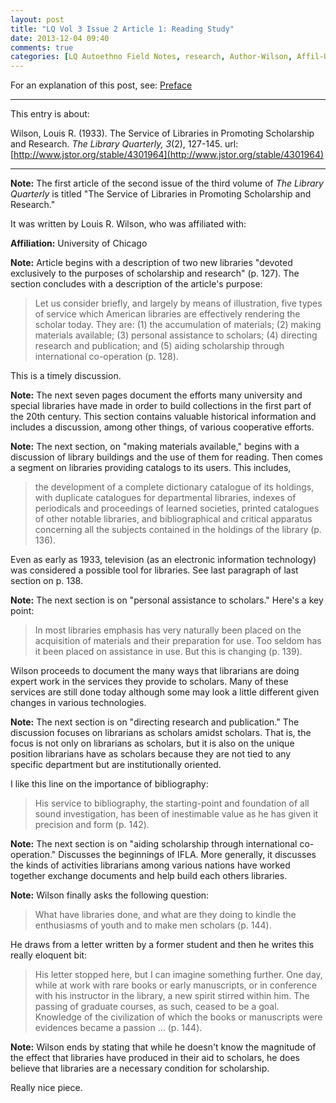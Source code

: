 ```yaml
---
layout: post
title: "LQ Vol 3 Issue 2 Article 1: Reading Study"
date: 2013-12-04 09:40
comments: true
categories: [LQ Autoethno Field Notes, research, Author-Wilson, Affil-University of Chicago]
---
```


For an explanation of this post, see:
[Preface](/blog/2013/08/14/lq-autoethnography-research-journal-preface/)

---

This entry is about:

Wilson, Louis R. (1933). The Service of Libraries in Promoting
Scholarship and Research. *The Library Quarterly, 3*(2), 127-145.
url:[http://www.jstor.org/stable/4301964](http://www.jstor.org/stable/4301964)

---

**Note:** The first article of the second issue of the third
volume of *The Library Quarterly* is titled "The Service of
Libraries in Promoting Scholarship and Research."

It was written by Louis R. Wilson, who was affiliated with:

**Affiliation:** University of Chicago

**Note:** Article begins with a description of two new libraries
"devoted exclusively to the purposes of scholarship and research"
(p. 127). The section concludes with a description of the
article's purpose:

> Let us consider briefly, and largely by means of illustration,
> five types of service which American libraries are effectively
> rendering the scholar today. They are: (1) the accumulation of
> materials; (2) making materials available; (3) personal
> assistance to scholars; (4) directing research and publication;
> and (5) aiding scholarship through international co-operation
> (p. 128).

This is a timely discussion.

**Note:** The next seven pages document the efforts many
university and special libraries have made in order to build
collections in the first part of the 20th century. This section
contains valuable historical information and includes a
discussion, among other things, of various cooperative efforts.

**Note:** The next section, on "making materials available,"
begins with a discussion of library buildings and the use of them
for reading. Then comes a segment on libraries providing catalogs
to its users. This includes,

> the development of a complete dictionary catalogue of its
> holdings, with duplicate catalogues for departmental libraries,
> indexes of periodicals and proceedings of learned societies,
> printed catalogues of other notable libraries, and
> bibliographical and critical apparatus concerning all the
> subjects contained in the holdings of the library (p. 136).

Even as early as 1933, television (as an electronic information
technology) was considered a possible tool for libraries. See last
paragraph of last section on p. 138.

**Note:** The next section is on "personal assistance to
scholars." Here's a key point:

> In most libraries emphasis has very naturally been placed on the
> acquisition of materials and their preparation for use. Too
> seldom has it been placed on assistance in use. But this is
> changing (p. 139).

Wilson proceeds to document the many ways that librarians are
doing expert work in the services they provide to scholars. Many
of these services are still done today although some may look a
little different given changes in various technologies.

**Note:** The next section is on "directing research and
publication." The discussion focuses on librarians as scholars
amidst scholars. That is, the focus is not only on librarians as
scholars, but it is also on the unique position librarians have as
scholars because they are not tied to any specific department but
are institutionally oriented.

I like this line on the importance of bibliography:

> His service to bibliography, the starting-point and foundation
> of all sound investigation, has been of inestimable value as he
> has given it precision and form (p. 142).

**Note:** The next section is on "aiding scholarship through
international co-operation." Discusses the beginnings of IFLA.
More generally, it discusses the kinds of activities librarians
among various nations have worked together exchange documents and
help build each others libraries.

**Note:** Wilson finally asks the following question:

> What have libraries done, and what are they doing to kindle the
> enthusiasms of youth and to make men scholars (p. 144).

He draws from a letter written by a former student and then he
writes this really eloquent bit:

> His letter stopped here, but I can imagine something further.
> One day, while at work with rare books or early manuscripts, or
> in conference with his instructor in the library, a new spirit
> stirred within him. The passing of graduate courses, as such,
> ceased to be a goal. Knowledge of the civilization of which the
> books or manuscripts were evidences became a passion ... (p.
> 144).

**Note:** Wilson ends by stating that while he doesn't know the
magnitude of the effect that libraries have produced in their aid
to scholars, he does believe that libraries are a necessary
condition for scholarship.

Really nice piece.
